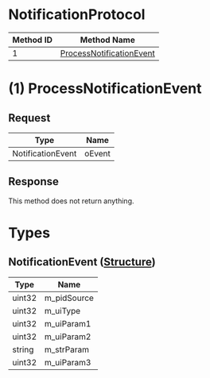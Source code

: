 # NotificationProtocol

| Method ID | Method Name |
|-----------|-------------|
| 1 | [ProcessNotificationEvent](#1-processnotificationevent) |

# (1) ProcessNotificationEvent

## Request

| Type | Name |
|------|------|
| NotificationEvent | oEvent |

## Response
This method does not return anything.

# Types

## NotificationEvent ([Structure](https://github.com/kinnay/NintendoClients/wiki/NEX-Common-Types#structure))

| Type | Name |
|------|------|
| uint32 | m_pidSource |
| uint32 | m_uiType |
| uint32 | m_uiParam1 |
| uint32 | m_uiParam2 |
| string | m_strParam |
| uint32 | m_uiParam3 |
